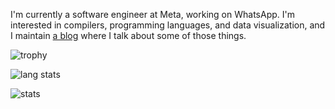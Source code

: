 I'm currently a software engineer at Meta, working on WhatsApp. I'm interested in compilers, programming languages, and data visualization, and I maintain [a blog](https://yangdanny97.github.io) where I talk about some of those things.

![trophy](https://github-profile-trophy.vercel.app/?username=yangdanny97&theme=onedark)

![lang stats](https://github-readme-stats.vercel.app/api/top-langs/?username=yangdanny97&layout=compact&card_width=445&langs_count=10&theme=onedark)

![stats](https://github-readme-stats.vercel.app/api?username=yangdanny97&show_icons=true&hide_rank=true&theme=onedark)
